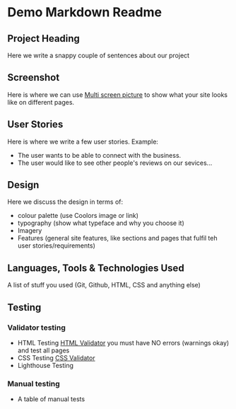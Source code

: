 # Demo Markdown Readme

## Project Heading

Here we write a snappy couple of sentences about our project

## Screenshot

Here is where we can use [Multi screen picture](http://techsini.com/multi-mockup/index.php) to show what your site looks like on different pages.

## User Stories

Here is where we write a few user stories. Example:

- The user wants to be able to connect with the business.
- The user would like to see other people's reviews on our sevices...

## Design

Here we discuss the design in terms of:

- colour palette (use Coolors image or link)
- typography (show what typeface and why you choose it)
- Imagery
- Features (general site features, like sections and pages that fulfil teh user stories/requirements)

## Languages, Tools & Technologies Used

A list of stuff you used (Git, Github, HTML, CSS and anything else)

## Testing

### Validator testing

- HTML Testing [HTML Validator](https://validator.w3.org/) you must have NO errors (warnings okay) and test all pages
- CSS Testing [CSS Validator](https://jigsaw.w3.org/css-validator/)
- Lighthouse Testing

### Manual testing

- A table of manual tests
